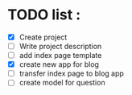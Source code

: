 # TODO list :


- [x] Create project
- [ ] Write project description
- [ ] add index page template
- [X] create new app for blog
- [ ] transfer index page to blog app
- [ ] create model for question

